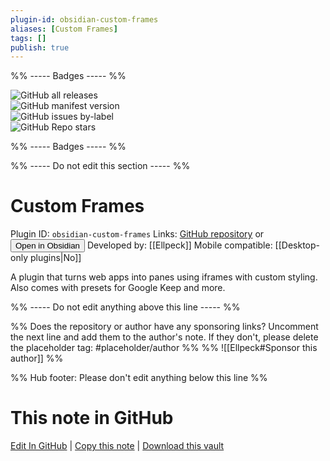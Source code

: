 ```yaml
---
plugin-id: obsidian-custom-frames
aliases: [Custom Frames]
tags: []
publish: true
---
```


%% ----- Badges ----- %%

![GitHub all releases](https://img.shields.io/github/downloads/Ellpeck/ObsidianCustomFrames/total?color=573E7A&logo=github&style=for-the-badge)  
![GitHub manifest version](https://img.shields.io/github/manifest-json/v/Ellpeck/ObsidianCustomFrames?color=573E7A&logo=github&style=for-the-badge)  
![GitHub issues by-label](https://img.shields.io/github/issues/Ellpeck/ObsidianCustomFrames/help%20wanted?color=573E7A&logo=github&style=for-the-badge)  
![GitHub Repo stars](https://img.shields.io/github/stars/Ellpeck/ObsidianCustomFrames?color=573E7A&logo=github&style=for-the-badge)

%% ----- Badges ----- %%

%% ----- Do not edit this section ----- %%

# Custom Frames

Plugin ID: `obsidian-custom-frames`
Links: [GitHub repository](https://github.com/Ellpeck/ObsidianCustomFrames) or [<button id=HH>Open in Obsidian</button>](obsidian://show-plugin?id=obsidian-custom-frames)
Developed by: [[Ellpeck]]
Mobile compatible: [[Desktop-only plugins|No]]

A plugin that turns web apps into panes using iframes with custom styling. Also comes with presets for Google Keep and more.

%% ----- Do not edit anything above this line ----- %%

%% Does the repository or author have any sponsoring links? Uncomment the next line and add them to the author's note. If they don't, please delete the placeholder tag: #placeholder/author %%
%% ![[Ellpeck#Sponsor this author]] %%

%% Hub footer: Please don't edit anything below this line %%

# This note in GitHub

<span class="git-footer">[Edit In GitHub](https://github.dev/obsidian-community/obsidian-hub/blob/main/02%20-%20Community%20Expansions/02.05%20All%20Community%20Expansions/Plugins/obsidian-custom-frames.md "git-hub-edit-note") | [Copy this note](https://raw.githubusercontent.com/obsidian-community/obsidian-hub/main/02%20-%20Community%20Expansions/02.05%20All%20Community%20Expansions/Plugins/obsidian-custom-frames.md "git-hub-copy-note") | [Download this vault](https://github.com/obsidian-community/obsidian-hub/archive/refs/heads/main.zip "git-hub-download-vault") </span>
